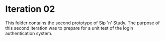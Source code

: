 # Iteration 02
This folder contains the second prototype of Sip 'n' Study. The purpose of this second iteration was to prepare for a unit test of the login authentication system.